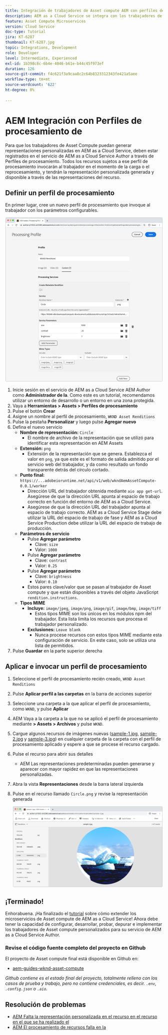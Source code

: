 ```yaml
---
title: Integración de trabajadores de Asset compute AEM con perfiles de procesamiento de
description: AEM as a Cloud Service se integra con los trabajadores de Asset compute implementados en Adobe I/O Runtime mediante Perfiles de procesamiento de AEM Assets. Los perfiles de procesamiento se configuran en el servicio Autor para procesar recursos específicos mediante programas de trabajo personalizados y almacenar los archivos generados por los trabajadores como representaciones de recursos.
feature: Asset Compute Microservices
version: Cloud Service
doc-type: Tutorial
jira: KT-6287
thumbnail: KT-6287.jpg
topic: Integrations, Development
role: Developer
level: Intermediate, Experienced
exl-id: 1b398c8c-6b4e-4046-b61e-b44c45f973ef
duration: 126
source-git-commit: f4c621f3a9caa8c2c64b8323312343fe421a5aee
workflow-type: tm+mt
source-wordcount: '622'
ht-degree: 0%

---
```


# AEM Integración con Perfiles de procesamiento de

Para que los trabajadores de Asset Compute puedan generar representaciones personalizadas en AEM as a Cloud Service, deben estar registrados en el servicio de AEM as a Cloud Service Author a través de Perfiles de procesamiento. Todos los recursos sujetos a ese perfil de procesamiento invocarán al trabajador en el momento de la carga o el reprocesamiento, y tendrán la representación personalizada generada y disponible a través de las representaciones del recurso.

## Definir un perfil de procesamiento

En primer lugar, cree un nuevo perfil de procesamiento que invoque al trabajador con los parámetros configurables.

![Perfil de procesamiento](./assets/processing-profiles/new-processing-profile.png)

1. Inicie sesión en el servicio de AEM as a Cloud Service AEM Author como __Administrador de la__. Como este es un tutorial, recomendamos utilizar un entorno de desarrollo o un entorno en una zona protegida.
1. Vaya a __Herramientas > Assets > Perfiles de procesamiento__
1. Pulse el botón __Crear__
1. Asigne un nombre al perfil de procesamiento, `WKND Asset Renditions`
1. Pulse la pestaña __Personalizar__ y luego pulse __Agregar nuevo__
1. Defina el nuevo servicio
   + __Nombre de representación:__ `Circle`
      + El nombre de archivo de la representación que se utilizó para identificar esta representación en AEM Assets
   + __Extensión:__ `png`
      + Extensión de la representación que se genera. Establezca el valor en `png`, ya que este es el formato de salida admitido por el servicio web del trabajador, y da como resultado un fondo transparente detrás del círculo cortado.
   + __Punto final:__ `https://...adobeioruntime.net/api/v1/web/wkndAemAssetCompute-0.0.1/worker`
      + Dirección URL del trabajador obtenida mediante `aio app get-url`. Asegúrese de que la dirección URL apunta al espacio de trabajo correcto en función del entorno de AEM as a Cloud Service.
      + Asegúrese de que la dirección URL del trabajador apunta al espacio de trabajo correcto. AEM as a Cloud Service Stage debe utilizar la URL del espacio de trabajo de fase y AEM as a Cloud Service Production debe utilizar la URL del espacio de trabajo de producción.
   + __Parámetros de servicio__
      + Pulse __Agregar parámetro__
         + Clave: `size`
         + Valor: `1000`
      + Pulse __Agregar parámetro__
         + Clave: `contrast`
         + Valor: `0.25`
      + Pulse __Agregar parámetro__
         + Clave: `brightness`
         + Valor: `0.10`
      + Estos pares clave/valor que se pasan al trabajador de Asset compute y que están disponibles a través del objeto JavaScript `rendition.instructions`.
   + __Tipos MIME__
      + __Incluye:__ `image/jpeg`, `image/png`, `image/gif`, `image/bmp`, `image/tiff`
         + Estos tipos MIME son los únicos en los módulos npm del trabajador. Esta lista limita los recursos que procesa el trabajador personalizado.
      + __Exclusiones:__ `Leave blank`
         + Nunca procese recursos con estos tipos MIME mediante esta configuración de servicio. En este caso, solo se utiliza una lista de permitidos.
1. Pulse __Guardar__ en la parte superior derecha

## Aplicar e invocar un perfil de procesamiento

1. Seleccione el perfil de procesamiento recién creado, `WKND Asset Renditions`
1. Pulse __Aplicar perfil a las carpetas__ en la barra de acciones superior
1. Seleccione una carpeta a la que aplicar el perfil de procesamiento, como `WKND`, y pulse __Aplicar__
1. AEM Vaya a la carpeta a la que no se aplicó el perfil de procesamiento mediante __> Assets > Archivos__ y pulse `WKND`.
1. Cargue algunos recursos de imágenes nuevas ([sample-1.jpg](../assets/samples/sample-1.jpg), [sample-2.jpg](../assets/samples/sample-2.jpg) y [sample-3.jpg](../assets/samples/sample-3.jpg)) en cualquier carpeta de la carpeta con el perfil de procesamiento aplicado y espere a que se procese el recurso cargado.
1. Pulse el recurso para abrir sus detalles
   + AEM Las representaciones predeterminadas pueden generarse y aparecer con mayor rapidez en que las representaciones personalizadas.
1. Abra la vista __Representaciones__ desde la barra lateral izquierda
1. Pulse en el recurso llamado `Circle.png` y revise la representación generada

   ![Representación generada](./assets/processing-profiles/rendition.png)

## ¡Terminado!

Enhorabuena. ¡Ha finalizado el [tutorial](../overview.md) sobre cómo extender los microservicios de Asset compute de AEM as a Cloud Service! Ahora debe tener la capacidad de configurar, desarrollar, probar, depurar e implementar los trabajadores de Asset compute personalizados para su servicio de AEM as a Cloud Service Author.

### Revise el código fuente completo del proyecto en Github

El proyecto de Asset compute final está disponible en Github en:

+ [aem-guides-wknd-asset-compute](https://github.com/adobe/aem-guides-wknd-asset-compute)

_Github contiene es el estado final del proyecto, totalmente relleno con los casos de prueba y trabajo, pero no contiene credenciales, es decir. `.env`, `.config.json` o `.aio`._

## Resolución de problemas

+ [AEM Falta la representación personalizada en el recurso en el recurso en el que se ha realizado el](../troubleshooting.md#custom-rendition-missing-from-asset)
+ [AEM El procesamiento de recursos falla en la](../troubleshooting.md#asset-processing-fails)
